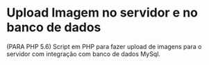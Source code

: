 # Upload Imagem no servidor e no banco de dados

(PARA PHP 5.6) Script em PHP para fazer upload de imagens para o servidor com integração com banco de dados MySql.
